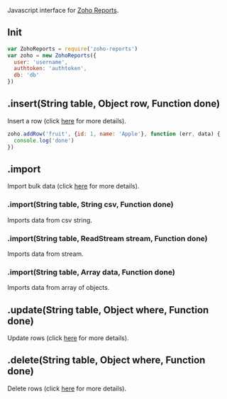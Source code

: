 Javascript interface for [Zoho Reports](https://zohoreportsapi.wiki.zoho.com/).

## Init
```js
var ZohoReports = require('zoho-reports')
var zoho = new ZohoReports({
  user: 'username',
  authtoken: 'authtoken',
  db: 'db'
})
```

## .insert(String table, Object row, Function done)
Insert a row (click [here](https://zohoreportsapi.wiki.zoho.com/Adding-Single-Row.html) for more details).
```js
zoho.addRow('fruit', {id: 1, name: 'Apple'}, function (err, data) {
  console.log('done')
})
```

## .import
Import bulk data (click [here](https://zohoreportsapi.wiki.zoho.com/importing-bulk-data.html) for more details).

### .import(String table, String csv, Function done)
Imports data from csv string.

### .import(String table, ReadStream stream, Function done)
Imports data from stream.

### .import(String table, Array data, Function done)
Imports data from array of objects.

## .update(String table, Object where, Function done)
Update rows (click [here](https://zohoreportsapi.wiki.zoho.com/Updating-Data.html) for more details).

## .delete(String table, Object where, Function done)
Delete rows (click [here](https://zohoreportsapi.wiki.zoho.com/Deleting-Data.html) for more details).
